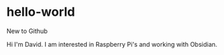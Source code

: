 # hello-world
New to Github

Hi I'm David. I am interested in Raspberry Pi's and working with Obsidian.

